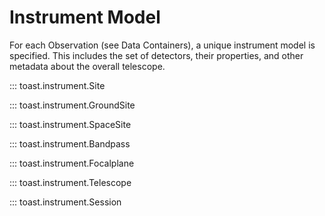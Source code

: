 # Instrument Model

For each Observation (see Data Containers), a unique instrument model is specified.  This includes the set of detectors, their properties, and other metadata about the overall telescope.

::: toast.instrument.Site

::: toast.instrument.GroundSite

::: toast.instrument.SpaceSite

::: toast.instrument.Bandpass

::: toast.instrument.Focalplane

::: toast.instrument.Telescope

::: toast.instrument.Session

